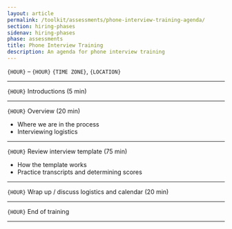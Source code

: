 ```yaml
---
layout: article
permalink: /toolkit/assessments/phone-interview-training-agenda/
section: hiring-phases
sidenav: hiring-phases
phase: assessments
title: Phone Interview Training
description: An agenda for phone interview training
---
```



`{HOUR}` – `{HOUR}` `{TIME ZONE}`, `{LOCATION}`

---

`{HOUR}`	Introductions (5 min)

---

`{HOUR}`	Overview (20 min)
* Where we are in the process
* Interviewing logistics

---

`{HOUR}`	Review interview template (75 min)
* How the template works
* Practice transcripts and determining scores

---

`{HOUR}`	Wrap up / discuss logistics and calendar (20 min)

---

`{HOUR}`	End of training

---
